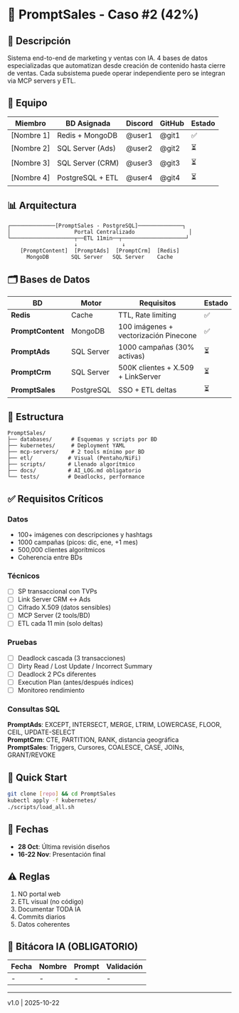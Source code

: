 # 🚀 PromptSales - Caso #2 (42%)

## 📝 Descripción
Sistema end-to-end de marketing y ventas con IA. 4 bases de datos especializadas que automatizan desde creación de contenido hasta cierre de ventas. Cada subsistema puede operar independiente pero se integran via MCP servers y ETL.

## 👥 Equipo
| Miembro | BD Asignada | Discord | GitHub | Estado |
|---------|-------------|---------|--------|---------|
| [Nombre 1] | Redis + MongoDB | @user1 | @git1 | ✅ |
| [Nombre 2] | SQL Server (Ads) | @user2 | @git2 | ⏳ |
| [Nombre 3] | SQL Server (CRM) | @user3 | @git3 | ⏳ |
| [Nombre 4] | PostgreSQL + ETL | @user4 | @git4 | ⏳ |

## 📊 Arquitectura
```
┌──────────────[PromptSales - PostgreSQL]──────────────┐
│                    Portal Centralizado                 │
└────────────────────┬──ETL 11min──┬────────────────────┘
                     ↓              ↓
    [PromptContent]  [PromptAds]  [PromptCrm]  [Redis]
      MongoDB       SQL Server   SQL Server    Cache
```

## 🗂️ Bases de Datos

| BD | Motor | Requisitos | Estado |
|----|-------|------------|---------|
| **Redis** | Cache | TTL, Rate limiting | ✅ |
| **PromptContent** | MongoDB | 100 imágenes + vectorización Pinecone | ✅ |
| **PromptAds** | SQL Server | 1000 campañas (30% activas) | ⏳ |
| **PromptCrm** | SQL Server | 500K clientes + X.509 + LinkServer | ⏳ |
| **PromptSales** | PostgreSQL | SSO + ETL deltas | ⏳ |

## 📁 Estructura
```
PromptSales/
├── databases/      # Esquemas y scripts por BD
├── kubernetes/     # Deployment YAML
├── mcp-servers/    # 2 tools mínimo por BD
├── etl/           # Visual (Pentaho/NiFi)
├── scripts/       # Llenado algorítmico
├── docs/          # AI_LOG.md obligatorio
└── tests/         # Deadlocks, performance
```

## ✅ Requisitos Críticos

### Datos
- 100+ imágenes con descripciones y hashtags
- 1000 campañas (picos: dic, ene, +1 mes)
- 500,000 clientes algorítmicos
- Coherencia entre BDs

### Técnicos
- [ ] SP transaccional con TVPs
- [ ] Link Server CRM ↔ Ads
- [ ] Cifrado X.509 (datos sensibles)
- [ ] MCP Server (2 tools/BD)
- [ ] ETL cada 11 min (solo deltas)

### Pruebas
- [ ] Deadlock cascada (3 transacciones)
- [ ] Dirty Read / Lost Update / Incorrect Summary
- [ ] Deadlock 2 PCs diferentes
- [ ] Execution Plan (antes/después índices)
- [ ] Monitoreo rendimiento

### Consultas SQL
**PromptAds**: EXCEPT, INTERSECT, MERGE, LTRIM, LOWERCASE, FLOOR, CEIL, UPDATE-SELECT  
**PromptCrm**: CTE, PARTITION, RANK, distancia geográfica  
**PromptSales**: Triggers, Cursores, COALESCE, CASE, JOINs, GRANT/REVOKE

## 🚀 Quick Start
```bash
git clone [repo] && cd PromptSales
kubectl apply -f kubernetes/
./scripts/load_all.sh
```

## 📅 Fechas
- **28 Oct**: Última revisión diseños
- **16-22 Nov**: Presentación final

## ⚠️ Reglas
1. NO portal web
2. ETL visual (no código)
3. Documentar TODA IA
4. Commits diarios
5. Datos coherentes

## 📝 Bitácora IA (OBLIGATORIO)
| Fecha | Nombre | Prompt | Validación |
|-------|--------|--------|------------|
| - | - | - | - |

---
v1.0 | 2025-10-22